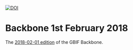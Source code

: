 [![DOI](https://zenodo.org/badge/DOI/10.15468/gjxz-hq48.svg)](https://doi.org/10.15468/gjxz-hq48)

# Backbone 1st February 2018

The [2018-02-01 edition](https://hosted-datasets.gbif.org/datasets/backbone/2018-02-01/) of the GBIF Backbone.